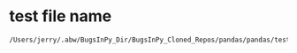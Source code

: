 # test file name

```text
/Users/jerry/.abw/BugsInPy_Dir/BugsInPy_Cloned_Repos/pandas/pandas/tests/frame/test_arithmetic.py
```